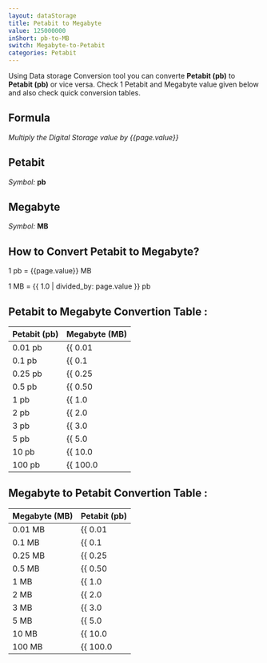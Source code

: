 ```yaml
---
layout: dataStorage
title: Petabit to Megabyte
value: 125000000
inShort: pb-to-MB
switch: Megabyte-to-Petabit
categories: Petabit
---
```


Using Data storage Conversion tool you can converte **Petabit (pb)** to **Petabit (pb)** or vice versa. Check 1 Petabit and Megabyte value given below and also check quick conversion tables.

## Formula
*Multiply the Digital Storage value by {{page.value}}*

## Petabit
*Symbol:* **pb**

## Megabyte
*Symbol:* **MB**

## How to Convert Petabit to Megabyte?

1 pb = {{page.value}} MB

1 MB = {{ 1.0 | divided_by: page.value }} pb


## Petabit to Megabyte Convertion Table :

| Petabit (pb) | Megabyte (MB) |
| ---- | ---- |
| 0.01 pb | {{ 0.01 | times: page.value }} MB |
| 0.1 pb | {{ 0.1 | times: page.value }} MB |
| 0.25 pb | {{ 0.25 | times: page.value }} MB |
| 0.5 pb | {{ 0.50 | times: page.value }} MB |
| 1 pb | {{ 1.0 | times: page.value }} MB |
| 2 pb | {{ 2.0 | times: page.value }} MB |
| 3 pb | {{ 3.0 | times: page.value }} MB |
| 5 pb | {{ 5.0 | times: page.value }} MB |
| 10 pb | {{ 10.0 | times: page.value }} MB |
| 100 pb | {{ 100.0 | times: page.value }} MB |

## Megabyte to Petabit Convertion Table :

| Megabyte (MB) | Petabit (pb) |
| ---- | ---- |
| 0.01 MB | {{ 0.01 | divided_by: page.value }} pb |
| 0.1 MB | {{ 0.1 | divided_by: page.value }} pb |
| 0.25 MB | {{ 0.25 | divided_by: page.value }} pb |
| 0.5 MB | {{ 0.50 | divided_by: page.value }} pb |
| 1 MB | {{ 1.0 | divided_by: page.value }} pb |
| 2 MB | {{ 2.0 | divided_by: page.value }} pb |
| 3 MB | {{ 3.0 | divided_by: page.value }} pb |
| 5 MB | {{ 5.0 | divided_by: page.value }} pb |
| 10 MB | {{ 10.0 | divided_by: page.value }} pb |
| 100 MB | {{ 100.0 | divided_by: page.value }} pb |


<script>
document.getElementById('selectInput')[18].selected = true
document.getElementById('selectOutput')[8].selected = true
</script>
